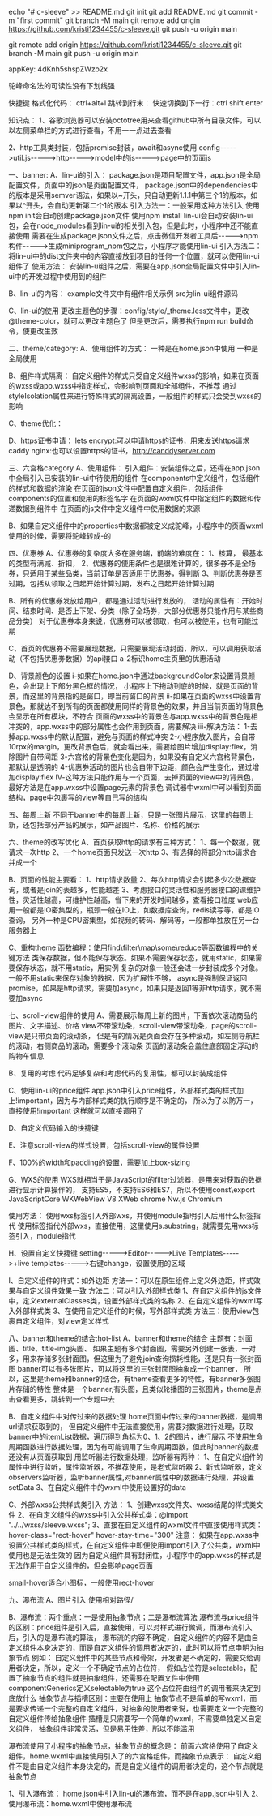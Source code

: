 echo "# c-sleeve" >> README.md
git init
git add README.md
git commit -m "first commit"
git branch -M main
git remote add origin https://github.com/kristi1234455/c-sleeve.git
git push -u origin main

git remote add origin https://github.com/kristi1234455/c-sleeve.git
git branch -M main
git push -u origin main

appKey:
4dKnh5shspZWzo2x

驼峰命名法的可读性没有下划线强



快捷键
格式化代码： ctrl+alt+l
跳转到行末：
快速切换到下一行：ctrl shift enter


知识点：
1、谷歌浏览器可以安装octotree用来查看github中所有目录文件，可以以左侧菜单栏的方式进行查看，不用一一点进去查看

2、http工具类封装，包括promise封装，await和async使用
config----->util.js----->http----->model中的js----->page中的页面js

一、banner:
A、lin-ui的引入：
package.json是项目配置文件，app.json是全局配置文件，页面中的json是页面配置文件，
package.json中的dependencies中的版本是采用semver语法，如果以~开头，只自动更新1.1.1中第三个1的版本，如果以^开头，会自动更新第二个1的版本
引入方法一：一般采用这种方法引入
使用npm init会自动创建package.json文件
使用npm install lin-ui会自动安装lin-ui包，会在node_modules看到lin-ui的相关引入包，但是此时，小程序中还不能直接使用
需要在生成package.json文件之后，点击微信开发者工具后----->npm构件----->生成miniprogram_npm包之后，小程序才能使用lin-ui
引入方法二：
将lin-ui中的dist文件夹中的内容直接放到项目的任何一个位置，就可以使用lin-ui组件了
使用方法：
安装lin-ui组件之后，需要在app.json全局配置文件中引入lin-ui中的开发过程中使用到的组件

B、lin-ui的内容：
example文件夹中有组件相关示例
src为lin-ui组件源码

C、lin-ui的使用
更改主题色的步骤：config/style/_theme.less文件中，更改@theme-color，就可以更改主题色了
但是更改后，需要执行npm run build命令，使更改生效

二、theme/category:
A、使用组件的方式：
一种是在home.json中使用
一种是全局使用

B、组件样式隔离：
自定义组件的样式只受自定义组件wxss的影响，如果在页面的wxss或app.wxss中指定样式，会影响到页面和全部组件，不推荐
通过styleIsolation属性来进行特殊样式的隔离设置，一般组件的样式只会受到wxss的影响

C、theme优化：

D、https证书申请：
lets encrypt:可以申请https的证书，用来发送https请求
caddy nginx:也可以设置https的证书，http://canddyserver.com

三、六宫格category
A、使用组件：
引入组件：安装组件之后，还得在app.json中全局引入已安装的lin-ui中待使用的组件
在components中定义组件，包括组件的样式和数据的渲染
在页面的json文件中配置自定义组件，包括组件components的位置和使用的标签名字
在页面的wxml文件中指定组件的数据和传递数据到组件中
在页面的js文件中定义组件中使用数据的来源

B、如果自定义组件中的properties中数据都被定义成驼峰，小程序中的页面wxml使用的时候，需要将驼峰转成-的

四、优惠券
A、优惠券的复杂度大多在服务端，前端的难度在：
1、核算， 最基本的类型有满减、折扣，
2、优惠券的使用条件也是很难计算的，很多券不是全场券，只适用于某些品类，当前订单是否适用于优惠券，得判断
3、判断优惠券是否过期，包括从领取之日起开始计算过期，发布之日起开始计算过期

B、所有的优惠券发放给用户，都是通过活动进行发放的，
活动的属性有：开始时间、结束时间、是否上下架、分类（除了全场券，大部分优惠券只能作用与某些商品分类）
对于优惠券本身来说，优惠券可以被领取，也可以被使用，也有可能过期

C、首页的优惠券不需要展现数据，只需要展现活动封面，所以，可以调用获取活动（不包括优惠券数据）的api接口
a-2标识home主页里的优惠活动

D、背景颜色的设置
i-如果在home.json中通过backgroundColor来设置背景颜色，会出现上下部分黑色框的情况，
小程序上下拖动到底的时候，就是页面的背景，而这里的背景指的是窗口，即当前窗口的背景
ii-如果在页面的wxss中设置背景色，那就达不到所有的页面都使用同样的背景色的效果，并且当前页面的背景色会显示在所有模块，不符合
页面的wxss中的背景色与app.wxss中的背景色是相冲突的，app.wxss中的部分属性也会作用到页面，需要解决
iii-解决方法：
1-去掉app.wxss中的默认配置，避免与页面的样式冲突
2-小程序放入图片，会自带10rpx的margin，更改背景色后，就会看出来，需要给图片增加display:flex，消除图片自带间距
3-六宫格的背景色变化是因为，如果没有自定义六宫格背景色，那默认是透明的
4-优惠券活动的图片也会自带下边距，颜色会产生变化，通过增加display:flex
Ⅳ-这种方法只能作用与一个页面，去掉页面的view中的背景色，最好方法是在app.wxss中设置page元素的背景色
调试器中wxml中可以看到页面结构，page中包裹写的view等自己写的结构

五、每周上新
不同于banner中的每周上新，只是一张图片展示，这里的每周上新，还包括部分产品的展示，如产品图片、名称、价格的展示

六、theme的改写优化
A、首页获取http的请求有三种方式：
1、每一个数据，就请求一次http
2、一个home页面只发送一次http
3、有选择的将部分http请求合并成一个

B、页面的性能主要看：
1、http请求数量
2、每次http请求会引起多少次数据查询，或者是join的表越多，性能越差
3、考虑接口的灵活性和服务器接口的课维护性，灵活性越高，可维护性越高，省下来的开发时间越多，查看接口粒度
web应用一般都是IO密集型的，瓶颈一般在IO上，如数据库查询，redis读写等，都是IO查询，
另外一种是CPU密集型，如视频的转码、解码等，一般都单独放在另一台服务器上

C、重构theme
函数编程：使用find\filter\map\some\reduce等函数编程中的关键方法
类保存数据，但不能保存状态。如果不需要保存状态，就用static，如果需要保存状态，就不用static，用实例
复杂的对象一般还会进一步封装成多个对象。
一般不用static来保存对象的数据，因为扩展性不够，
async是强制保证返回promise，如果是http请求，需要加async，如果只是返回1等非http请求，就不需要加async

七、scroll-view组件的使用
A、需要展示每周上新的图片，下面依次滚动商品的图片、文字描述、价格
view不带滚动条，scroll-view带滚动条，page的scroll-view是只带页面的滚动条，
但是有的情况是页面会存在多种滚动，如左侧导航栏的滚动，右侧商品的滚动，需要多个滚动条
页面的滚动条会盖住底部固定浮动的购物车信息

B、复用的考虑
代码足够复杂和考虑代码的复用性，都可以封装成组件

C、使用lin-ui的price组件
app.json中引入price组件，外部样式类的样式加上!important，因为与内部样式类的执行顺序是不确定的，
所以为了以防万一，直接使用!important
这样就可以直接调用了

D、自定义代码输入的快捷键

E、注意scroll-view的样式设置，包括scroll-view的属性设置

F、100%的width和padding的设置，需要加上box-sizing

G、WXS的使用
WXS就相当于是JavaScript的filter过滤器，是用来对获取的数据进行显示计算操作的，
支持ES5，不支持ES6和ES7，所以不使用const\export\
JavaScriptCore WKWebView
V8 XWeb chrome
Nw.js Chromium

使用方法：
使用wxs标签引入外部wxs，并使用module指明引入后用什么标签指代
使用标签指代外部wxs，直接使用，这里使用s.substring，就需要先用wxs标签引入，module指代

H、设置自定义快捷键
setting----->Editor----->Live Templates----->+live templates----->右键change，设置使用的区域

I、自定义组件的样式：如外边距
方法一：可以在原生组件上定义外边距，样式效果与自定义组件效果一致
方法二：可以引入外部样式类
1、在自定义组件的js文件中，定义externalClasses类，设置外部样式类的名称
2、在自定义组件的wxml写入外部样式类
3、在使用自定义组件的时候，写外部样式类
方法三：使用view包裹自定义组件，对view定义样式

八、banner和theme的结合:hot-list
A、banner和theme的结合
主题有：封面图、title、title-img头图、
如果主题有多个封面图，需要另外创建一张表，一对多，用来存储多张封面图，但这里为了避免join查询损耗性能，还是只有一张封面图
banner可以有多张图片，可以将这里的三张封面图抽象成一个banner，
所以，这里是theme和banner的结合，有theme查看更多的特性，有banner多张图片存储的特性
整体是一个banner,有头图，且类似轮播图的三张图片，theme是点击查看更多，跳转到一个专题中去

B、自定义组件中对传过来的数据处理
home页面中传过来的banner数据，是调用url请求获取到的，
但自定义组件中无法直接使用，需要对数据进行处理，获取banner中的itemList数据，遍历得到角标为0、1、2的图片，进行展示
不使用生命周期函数进行数据处理，因为有可能调用了生命周期函数，但此时banner的数据还没有从页面获取到
用监听器进行数据处理，监听器有两种：
1、在自定义组件的属性中进行监听，属性监听器，不推荐使用，是老式监听器
2、新式监听器，定义observers监听器，监听banner属性,对banner属性中的数据进行处理，并设置setData
3、在自定义组件中的wxml中使用设置好的data


C、外部wxss公共样式类引入
方法：
1、创建wxss文件夹、wxss结尾的样式类文件
2、在自定义组件的wxss中引入公共样式类：@import "../../wxss/sleeve.wxss";
3、直接在自定义组件的wxml文件中直接使用样式类：hover-class="rect-hover" hover-stay-time="300"
注意：
如果在app.wxss中设置公共样式类的样式，在自定义组件中即便使用import引入了公共类，wxml中使用也是无法生效的
因为自定义组件具有封闭性，小程序中的app.wxss的样式是无法作用于自定义组件的，但会影响page页面

small-hover适合小图标，一般使用rect-hover


九、瀑布流
A、图片引入
使用相对路径/

B、瀑布流：两个重点：一是使用抽象节点；二是瀑布流算法
瀑布流与price组件的区别：price组件是引入后，直接使用，可以对样式进行微调，而瀑布流引入后，引入的是瀑布流的算法，
瀑布流的内容不确定，自定义组件的内容不是由自定义组件本身决定的，而是自定义组件的调用者决定的，此时可以将节点申明为抽象节点
例如：
自定义组件中的某些节点和骨架，开发者是不确定的，需要交给调用者决定，所以，定义一个不确定节点的占位符，
假如占位符是selectable，配置了抽象节点的组件就是抽象组件，还需要在配置文件中使用componentGenerics定义selectable为true
这个占位符由组件的调用者来决定到底放什么
抽象节点与插槽区别：主要在使用上
抽象节点不是简单的写wxml，而是要求传递一个完整的自定义组件，对抽象的使用者来说，也需要定义一个完整的自定义组件传给抽象组件
插槽是只需要写一个简单的wxml，不需要单独定义自定义组件，
抽象组件非常灵活，但是易用性差，所以不能滥用


瀑布流使用了小程序的抽象节点，抽象节点的概念是：
前面六宫格使用了自定义组件，home.wxml中直接使用引入了的六宫格组件，而抽象节点表示：
自定义组件不是由自定义组件本身决定的，而是自定义组件的调用者决定的，这个节点就是抽象节点

1、引入瀑布流： home.json中引入lin-ui的瀑布流，而不是在app.json中引入
2、使用瀑布流：home.wxml中使用瀑布流










